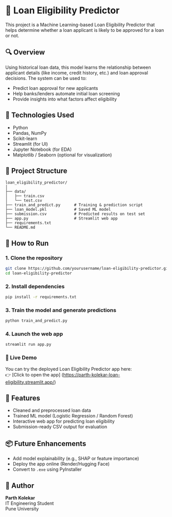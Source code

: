 
# 🏦 Loan Eligibility Predictor

This project is a Machine Learning-based Loan Eligibility Predictor that helps determine whether a loan applicant is likely to be approved for a loan or not.

## 🔍 Overview

Using historical loan data, this model learns the relationship between applicant details (like income, credit history, etc.) and loan approval decisions. The system can be used to:
- Predict loan approval for new applicants
- Help banks/lenders automate initial loan screening
- Provide insights into what factors affect eligibility

## 🧠 Technologies Used
- Python
- Pandas, NumPy
- Scikit-learn
- Streamlit (for UI)
- Jupyter Notebook (for EDA)
- Matplotlib / Seaborn (optional for visualization)

## 📁 Project Structure

```
loan_eligibility_predictor/
│
├── data/
│   ├── train.csv
│   └── test.csv
├── train_and_predict.py      # Training & prediction script
├── loan_model.pkl            # Saved ML model
├── submission.csv            # Predicted results on test set
├── app.py                    # Streamlit web app
├── requirements.txt
└── README.md
```

## 🚀 How to Run

### 1. Clone the repository
```bash
git clone https://github.com/yourusername/loan-eligibility-predictor.git
cd loan-eligibility-predictor
```

### 2. Install dependencies
```bash
pip install -r requirements.txt
```

### 3. Train the model and generate predictions
```bash
python train_and_predict.py
```

### 4. Launch the web app
```bash
streamlit run app.py
```

### 🔗 Live Demo

You can try the deployed Loan Eligibility Predictor app here:  
👉 [Click to open the app] (https://parth-kolekar-loan-eligibility.streamlit.app/)

## 🧾 Features
- Cleaned and preprocessed loan data
- Trained ML model (Logistic Regression / Random Forest)
- Interactive web app for predicting loan eligibility
- Submission-ready CSV output for evaluation

## 📦 Future Enhancements
- Add model explainability (e.g., SHAP or feature importance)
- Deploy the app online (Render/Hugging Face)
- Convert to `.exe` using PyInstaller

## 🙌 Author
**Parth Kolekar**  
IT Engineering Student  
Pune University
